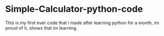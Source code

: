 # Simple-Calculator-python-code
This is my first ever code that i made after learning python for a month, im proud of it, shows that im learning.
